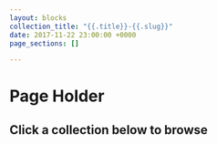 ```yaml
---
layout: blocks
collection_title: "{{.title}}-{{.slug}}"
date: 2017-11-22 23:00:00 +0000
page_sections: []

---
```

# Page Holder
## Click a collection below to browse